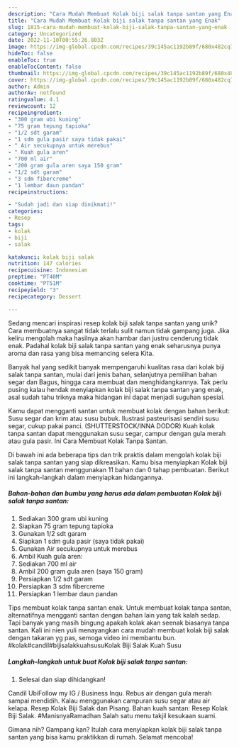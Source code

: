 ```yaml
---
description: "Cara Mudah Membuat Kolak biji salak tanpa santan yang Enak"
title: "Cara Mudah Membuat Kolak biji salak tanpa santan yang Enak"
slug: 1815-cara-mudah-membuat-kolak-biji-salak-tanpa-santan-yang-enak
category: Uncategorized
date: 2022-11-10T00:55:26.803Z
image: https://img-global.cpcdn.com/recipes/39c145ac1192b89f/680x482cq70/kolak-biji-salak-tanpa-santan-foto-resep-utama.jpg
hideToc: false
enableToc: true
enableTocContent: false
thumbnail: https://img-global.cpcdn.com/recipes/39c145ac1192b89f/680x482cq70/kolak-biji-salak-tanpa-santan-foto-resep-utama.jpg
cover: https://img-global.cpcdn.com/recipes/39c145ac1192b89f/680x482cq70/kolak-biji-salak-tanpa-santan-foto-resep-utama.jpg
author: Admin
authorAv: notfound
ratingvalue: 4.1
reviewcount: 12
recipeingredient:
- "300 gram ubi kuning"
- "75 gram tepung tapioka"
- "1/2 sdt garam"
- "1 sdm gula pasir saya tidak pakai"
- " Air secukupnya untuk merebus"
- " Kuah gula aren"
- "700 ml air"
- "200 gram gula aren saya 150 gram"
- "1/2 sdt garam"
- "3 sdm fibercreme"
- "1 lembar daun pandan"
recipeinstructions:

- "Sudah jadi dan siap dinikmati!"
categories:
- Resep
tags:
- kolak
- biji
- salak

katakunci: kolak biji salak 
nutrition: 147 calories
recipecuisine: Indonesian
preptime: "PT40M"
cooktime: "PT51M"
recipeyield: "3"
recipecategory: Dessert

---
```





Sedang mencari inspirasi resep kolak biji salak tanpa santan yang unik? Cara membuatnya sangat tidak terlalu sulit namun tidak gampang juga. Jika keliru mengolah maka hasilnya akan hambar dan justru cenderung tidak enak. Padahal kolak biji salak tanpa santan yang enak seharusnya punya aroma dan rasa yang bisa memancing selera Kita.





Banyak hal yang sedikit banyak mempengaruhi kualitas rasa dari kolak biji salak tanpa santan, mulai dari jenis bahan, selanjutnya pemilihan bahan segar dan Bagus, hingga cara membuat dan menghidangkannya. Tak perlu pusing kalau hendak menyiapkan kolak biji salak tanpa santan yang enak,      asal sudah tahu triknya maka hidangan ini dapat menjadi suguhan spesial.














Kamu dapat mengganti santan untuk membuat kolak dengan bahan berikut: Susu segar dan krim atau susu bubuk. Ilustrasi pasteurisasi sendiri susu segar, cukup pakai panci. (SHUTTERSTOCK/INNA DODOR) Kuah kolak tanpa santan dapat menggunakan susu segar, campur dengan gula merah atau gula pasir. Ini Cara Membuat Kolak Tanpa Santan.






Di bawah ini ada beberapa tips dan trik praktis dalam mengolah kolak biji salak tanpa santan yang siap dikreasikan. Kamu bisa menyiapkan Kolak biji salak tanpa santan menggunakan 11 bahan dan 0 tahap pembuatan. Berikut ini langkah-langkah dalam menyiapkan hidangannya.

<!--inarticleads1-->

##### Bahan-bahan dan bumbu yang harus ada dalam pembuatan Kolak biji salak tanpa santan:

1. Sediakan 300 gram ubi kuning
1. Siapkan 75 gram tepung tapioka
1. Gunakan 1/2 sdt garam
1. Siapkan 1 sdm gula pasir (saya tidak pakai)
1. Gunakan  Air secukupnya untuk merebus
1. Ambil  Kuah gula aren:
1. Sediakan 700 ml air
1. Ambil 200 gram gula aren (saya 150 gram)
1. Persiapkan 1/2 sdt garam
1. Persiapkan 3 sdm fibercreme
1. Persiapkan 1 lembar daun pandan


Tips membuat kolak tanpa santan enak. Untuk membuat kolak tanpa santan, alternatifnya mengganti santan dengan bahan lain yang tak kalah sedap. Tapi banyak yang masih bingung apakah kolak akan seenak biasanya tanpa santan. Kali ini nien yuli menayangkan cara mudah membuat kolak biji salak dengan takaran yg pas, semoga video ini membantu bun. #kolak#candil#bijisalakkuahsusuKolak Biji Salak Kuah Susu 

<!--inarticleads2-->

##### Langkah-langkah untuk buat Kolak biji salak tanpa santan:


1. Selesai dan siap dihidangkan!

Candil UbiFollow my IG / Business Inqu. Rebus air dengan gula merah sampai mendidih. Kalau menggunakan campuran susu segar atau air kelapa. Resep Kolak Biji Salak dan Pisang. Bahan kuah santan: Resep Kolak Biji Salak. #ManisnyaRamadhan Salah satu menu takjil kesukaan suami. 

Gimana nih? Gampang kan? Itulah cara menyiapkan kolak biji salak tanpa santan yang bisa kamu praktikkan di rumah. Selamat mencoba!
